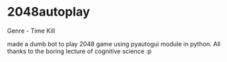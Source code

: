 # 2048autoplay
Genre - Time Kill

made a dumb bot to play 2048 game using pyautogui module in python. 
All thanks to the boring lecture of cognitive science :p
